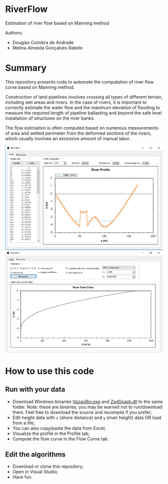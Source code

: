 # RiverFlow
Estimation of river flow based on Manning method

Authors:

- Douglas Coimbra de Andrade
- Melina Almeida Gonçalves Rabelo

# Summary

This repository presents code to automate the computation of river flow curve based on Manning method.

Construction of land pipelines involves crossing all types of different terrain, including wet areas and rivers. In the case of rivers, it is important to correctly estimate the water flow and the maximum elevation of flooding to measure the required length of pipeline ballasting and beyond the safe level installation of structures on the river banks.

The flow estimation is often computed based on numerous measurements of area and wetted perimeter from the deformed sections of the rivers, which usually involves an excessive amount of manual labor.

![Software screen](RiverFlow.png)

# How to use this code

## Run with your data

- Download Windows binaries [VazaoRio.exe](https://github.com/douglas125/RiverFlow/blob/master/VazaoRio/bin/Debug/VazaoRio.exe?raw=true) and [ZedGraph.dll](https://github.com/douglas125/RiverFlow/blob/master/VazaoRio/bin/Debug/ZedGraph.dll?raw=true) to the same folder. Note: these are binaries, you may be warned not to run/download them. Feel free to download the source and recompile if you prefer;
- Edit height data with `x` (shore distance) and `y` (river height) data OR load from a file;
- You can also copy/paste the data from Excel;
- Visualize the profile in the Profile tab;
- Compute the flow curve in the Flow Curve tab.

## Edit the algorithms

- Download or clone this repository;
- Open in Visual Studio;
- Have fun.
